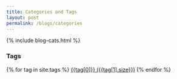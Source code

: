 ```yaml
---
title: Categories and Tags
layout: post
permalink: /blogs/categories
---
```

<div class="ui hidden divider big"></div>
<div class="ui stackable two column grid">
	<div class="column">
		{% include blog-cats.html %}
	</div>
	<div class="column">
		<h3>Tags</h3>
		<div class="ui black labels">
			{% for tag in site.tags %}
			<a href="/tag/{{tag[0] | downcase | replace:' ', '-' }}/" class="ui label" title{{tag[0]}} >{{tag[0]}} <span class="detail">({{tag[1].size}})</span></a>
			{% endfor %}
		</div>
	</div>
</div>
